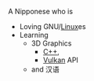 A Nipponese who is
- Loving GNU/[Linux](https://dak.f5.si/)es
- Learning
  - 3D Graphics
    - [C++](https://stroustrup.com/C++.html),
    - [Vulkan](https://www.vulkan.org/) API
  -  and 汉语
